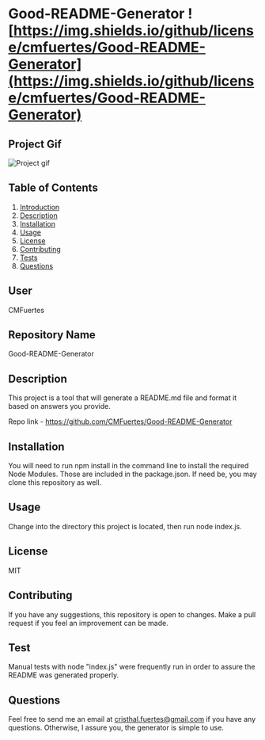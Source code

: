 # Good-README-Generator ![https://img.shields.io/github/license/cmfuertes/Good-README-Generator](https://img.shields.io/github/license/cmfuertes/Good-README-Generator)

## Project Gif
![Project gif](https://github.com/CMFuertes/Good-README-Generator/blob/master/assets/READMEgif.gif?raw=true)

## Table of Contents

1) [Introduction](#user)
2) [Description](#description)
3) [Installation](#installation)
4) [Usage](#usage)
5) [License](#license)
6) [Contributing](#contributing)
7) [Tests](#tests)
7) [Questions](#questions)


## User

CMFuertes

## Repository Name

Good-README-Generator

## Description 

This project is a tool that will generate a README.md file and format it based on answers you provide.

Repo link -
https://github.com/CMFuertes/Good-README-Generator

## Installation 

You will need to run npm install in the command line to install the required Node Modules. Those are included in the package.json. If need be, you may clone this repository as well. 

## Usage 

Change into the directory this project is located, then run node index.js.

## License 

MIT

## Contributing 

If you have any suggestions, this repository is open to changes. Make a pull request if you feel an improvement can be made. 

## Test 

Manual tests with node "index.js" were frequently run in order to assure the README was generated properly. 

## Questions 

Feel free to send me an email at cristhal.fuertes@gmail.com if you have any questions. Otherwise, I assure you, the generator is simple to use. 